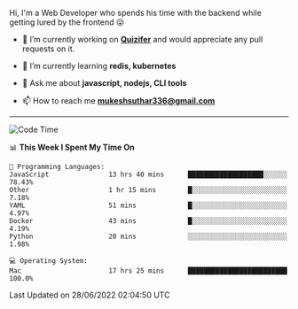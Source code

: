 Hi, I'm a Web Developer who spends his time with the backend while getting lured by the frontend 😜

- 🔭 I’m currently working on **[Quizifer](https://github.com/SutharMukesh/Quizifer/)** and would appreciate any pull requests on it.

- 🌱 I’m currently learning **redis, kubernetes**

- 💬 Ask me about **javascript, nodejs, CLI tools**

- 📫 How to reach me **mukeshsuthar336@gmail.com**

---
<!--START_SECTION:waka-->
![Code Time](http://img.shields.io/badge/Code%20Time-0%20secs-blue)

📊 **This Week I Spent My Time On** 

```text
💬 Programming Languages: 
JavaScript               13 hrs 40 mins      ███████████████████░░░░░░   78.43% 
Other                    1 hr 15 mins        █░░░░░░░░░░░░░░░░░░░░░░░░   7.18% 
YAML                     51 mins             █░░░░░░░░░░░░░░░░░░░░░░░░   4.97% 
Docker                   43 mins             █░░░░░░░░░░░░░░░░░░░░░░░░   4.19% 
Python                   20 mins             ░░░░░░░░░░░░░░░░░░░░░░░░░   1.98%

💻 Operating System: 
Mac                      17 hrs 25 mins      █████████████████████████   100.0%

```


 Last Updated on 28/06/2022 02:04:50 UTC
<!--END_SECTION:waka-->
